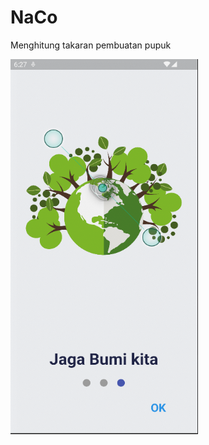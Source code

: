# NaCo

Menghitung takaran pembuatan pupuk

<img src="https://github.com/kynov007/NaCo/blob/main/photos/Screenshot%202023-05-29%20at%2018.27.14.png" alt="Deskripsi Foto" width="300" height="600">

